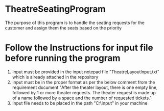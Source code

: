 # TheatreSeatingProgram
 The purpose of this program is to handle the seating requests for the customer and assign them the seats based on the priority
 
# Follow the Instructions for input file before running the program
1. Input must be provided in the input notepad file "TheatreLayoutInput.txt" which is already attached in the repository
2. Input must be in the proper format as per the below comment from the requirement document
    "After the theater layout, there is one empty line, followed by 1 or more theater requests.  The theater request is made up of a name        followed by a space and the number of requested tickets."
3. Input file needs to be placed in the path "C:\Input\" in your machine
